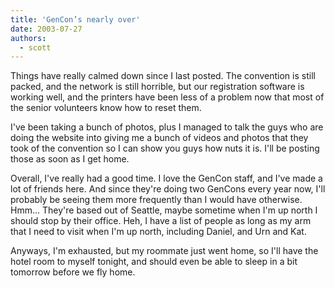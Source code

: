 ```yaml
---
title: 'GenCon’s nearly over'
date: 2003-07-27
authors:
  - scott
---
```


Things have really calmed down since I last posted. The convention is still packed, and the network is still horrible, but our registration software is working well, and the printers have been less of a problem now that most of the senior volunteers know how to reset them.

I've been taking a bunch of photos, plus I managed to talk the guys who are doing the website into giving me a bunch of videos and photos that they took of the convention so I can show you guys how nuts it is. I'll be posting those as soon as I get home.

Overall, I've really had a good time. I love the GenCon staff, and I've made a lot of friends here. And since they're doing two GenCons every year now, I'll probably be seeing them more frequently than I would have otherwise. Hmm... They're based out of Seattle, maybe sometime when I'm up north I should stop by their office. Heh, I have a list of people as long as my arm that I need to visit when I'm up north, including Daniel, and Urn and Kat.

Anyways, I'm exhausted, but my roommate just went home, so I'll have the hotel room to myself tonight, and should even be able to sleep in a bit tomorrow before we fly home.
